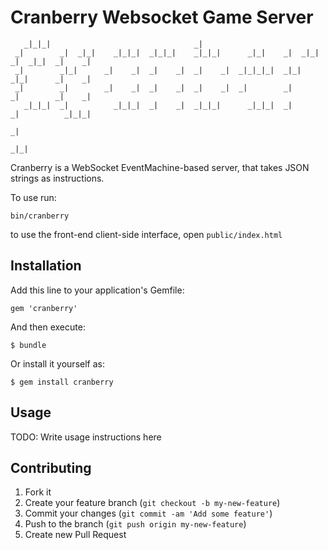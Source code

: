 Cranberry Websocket Game Server
===============================
                                                                                           
       _|_|_|                                _|                                                
     _|        _|  _|_|    _|_|_|  _|_|_|    _|_|_|      _|_|    _|  _|_|  _|  _|_|  _|    _|  
     _|        _|_|      _|    _|  _|    _|  _|    _|  _|_|_|_|  _|_|      _|_|      _|    _|  
     _|        _|        _|    _|  _|    _|  _|    _|  _|        _|        _|        _|    _|  
       _|_|_|  _|          _|_|_|  _|    _|  _|_|_|      _|_|_|  _|        _|          _|_|_|  
                                                                                           _|  
                                                                                       _|_|    

Cranberry is a WebSocket EventMachine-based server, that takes JSON strings as instructions.

To use run:

    bin/cranberry


to use the front-end client-side interface, open ``public/index.html``



## Installation

Add this line to your application's Gemfile:

    gem 'cranberry'

And then execute:

    $ bundle

Or install it yourself as:

    $ gem install cranberry

## Usage

TODO: Write usage instructions here

## Contributing

1. Fork it
2. Create your feature branch (`git checkout -b my-new-feature`)
3. Commit your changes (`git commit -am 'Add some feature'`)
4. Push to the branch (`git push origin my-new-feature`)
5. Create new Pull Request
